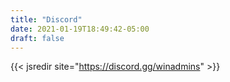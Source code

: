 ```yaml
---
title: "Discord"
date: 2021-01-19T18:49:42-05:00
draft: false
---
```


{{< jsredir site="https://discord.gg/winadmins" >}}